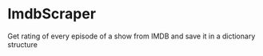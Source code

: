 # ImdbScraper
Get rating of every episode of a show from IMDB and save it in a dictionary structure
